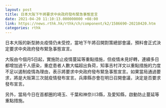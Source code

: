 ```yaml
---
layout: post
title: 日本大阪下午將要求中央政府發布緊急事態宣言
date: 2021-04-20 11:10:13.000000000 +08:00
link: https://news.rthk.hk/rthk/ch/component/k2/1586690-20210420.htm
categories: rthk
---
```


日本大阪的新型肺炎疫情仍未受控，當地下午將召開對策總部會議，預料會正式決定要求中央政府發布緊急事態宣言。

大阪由今個月5日起，實施防止疫情蔓延等重點措施，但疫情未見好轉，連續多日都增加過千人感染，重症患者人數大幅超出負荷，知事吉村洋文以重點措施的力度不足以遏制疫情為理由，表示將要求中央政府發布緊急事態宣言。如果當局通過要求，將是大阪第三次就疫情發布宣言。兵庫縣亦會在明日召開會議，決定是否要求發布宣言。

另外，當局今日在首都圈的埼玉、千葉和神奈川3縣，及愛知縣，啟動防止蔓延等重點措施。

